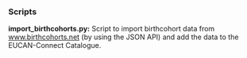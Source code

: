 ### Scripts
**import_birthcohorts.py:**
Script to import birthcohort data from www.birthcohorts.net (by using the JSON API) and add the data to the EUCAN-Connect Catalogue.
